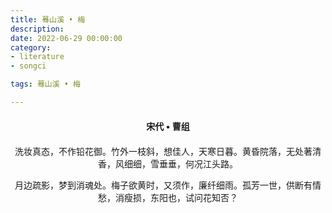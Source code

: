 ```yaml
---
title: 蓦山溪 • 梅
description:
date: 2022-06-29 00:00:00
category:
- literature
- songci

tags: 蓦山溪 • 梅

---
```


<div id="poem-author">
    宋代 • 曹组
</div>
<div id="poem-body">
<p class="poem-paragraph">洗妆真态，不作铅花御。竹外一枝斜，想佳人，天寒日暮。黄昏院落，无处著清香，风细细，雪垂垂，何况江头路。</p>
<p class="poem-paragraph">月边疏影，梦到消魂处。梅子欲黄时，又须作，廉纤细雨。孤芳一世，供断有情愁，消瘦损，东阳也，试问花知否？</p>

</div>

<style>

#poem-author {
    width: 100%;
    text-align: center;
    margin: 20px 0;
    font-weight: bold;
}
#poem-body {
    width: 100%;
    text-align: center;
}
.poem-paragraph {
    font-family: "仿宋"
}

</style>